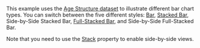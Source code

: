 This example uses the [Age Structure dataset](https://www.cia.gov/the-world-factbook/field/age-structure/) to illustrate different bar chart types. You can switch between the five different styles: [Bar](https://docs.devexpress.com/Blazor/DevExpress.Blazor.DxChartBarSeries-3), [Stacked Bar](https://docs.devexpress.com/Blazor/DevExpress.Blazor.DxChartStackedBarSeries-3), Side-by-Side Stacked Bar, [Full-Stacked Bar](https://docs.devexpress.com/Blazor/DevExpress.Blazor.DxChartFullStackedBarSeries-3), and Side-by-Side Full-Stacked Bar.

Note that you need to use the [Stack](https://docs.devexpress.com/Blazor/DevExpress.Blazor.DxChartStackedBarSeriesBase-3.Stack) property to enable side-by-side views.